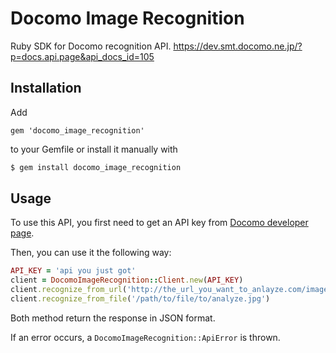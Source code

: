 # Docomo Image Recognition

Ruby SDK for Docomo recognition API.
https://dev.smt.docomo.ne.jp/?p=docs.api.page&api_docs_id=105

## Installation

Add 

```
gem 'docomo_image_recognition'
```

to your Gemfile or install it manually with

```sh
$ gem install docomo_image_recognition
```

## Usage

To use this API, you first need to get an API key from [Docomo developer page](https://dev.smt.docomo.ne.jp/?p=login).

Then, you can use it the following way:

```ruby
API_KEY = 'api you just got'
client = DocomoImageRecognition::Client.new(API_KEY)
client.recognize_from_url('http://the_url_you_want_to_anlayze.com/image.jpg')
client.recognize_from_file('/path/to/file/to/analyze.jpg')
```

Both method return the response in JSON format.

If an error occurs, a `DocomoImageRecognition::ApiError` is thrown.
